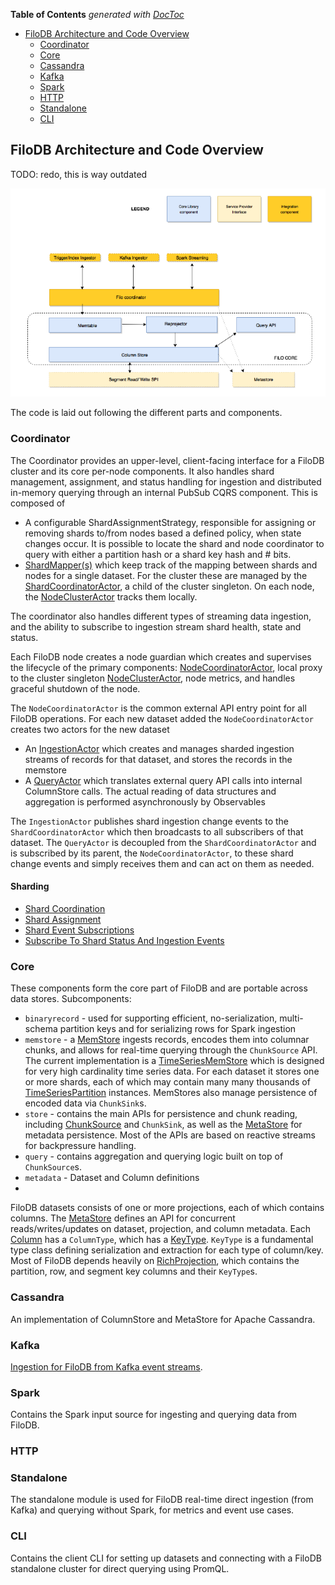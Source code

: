 <!-- START doctoc generated TOC please keep comment here to allow auto update -->
<!-- DON'T EDIT THIS SECTION, INSTEAD RE-RUN doctoc TO UPDATE -->
**Table of Contents**  *generated with [DocToc](https://github.com/thlorenz/doctoc)*

- [FiloDB Architecture and Code Overview](#filodb-architecture-and-code-overview)
  - [Coordinator](#coordinator)
  - [Core](#core)
  - [Cassandra](#cassandra)
  - [Kafka](#kafka)
  - [Spark](#spark)
  - [HTTP](#http)
  - [Standalone](#standalone)
  - [CLI](#cli)

<!-- END doctoc generated TOC please keep comment here to allow auto update -->

## FiloDB Architecture and Code Overview

TODO: redo, this is way outdated

![FiloDB Architecture](filodb_architecture.png)

The code is laid out following the different parts and components.

### Coordinator

The Coordinator provides an upper-level, client-facing interface for a FiloDB cluster and
its core per-node components. It also handles shard management, assignment, 
and status handling for ingestion and distributed in-memory querying through an internal PubSub CQRS component.
This is composed of
* A configurable ShardAssignmentStrategy, responsible for assigning or removing shards to/from nodes based 
a defined policy, when state changes occur. It is possible to locate the shard and node coordinator 
to query with either a partition hash or a shard key hash and # bits. 
* [ShardMapper(s)](../coordinator/src/main/scala/filodb.coordinator/ShardMapper.scala)
which keep track of the mapping between shards and nodes for a single dataset. 
For the cluster these are managed by the 
[ShardCoordinatorActor](../coordinator/src/main/scala/filodb.coordinator/ShardCoordinatorActor.scala),
a child of the cluster singleton. On each node, the [NodeClusterActor](../coordinator/src/main/scala/filodb.coordinator/NodeClusterActor.scala)
tracks them locally.

The coordinator also handles different types of streaming data ingestion, and the ability to
subscribe to ingestion stream shard health, state and status.

Each FiloDB node creates a node guardian which creates and supervises the lifecycle of the primary
components: [NodeCoordinatorActor](../core/src/main/scala/filodb.coordinator/NodeCoordinatorActor.scala), 
local proxy to the cluster singleton [NodeClusterActor](../coordinator/src/main/scala/filodb.coordinator/NodeClusterActor.scala), node
metrics, and handles graceful shutdown of the node. 
 
The `NodeCoordinatorActor` is the common external API entry point for all FiloDB operations. 
For each new dataset added the `NodeCoordinatorActor` creates two actors for
the new dataset

* An [IngestionActor](../coordinator/src/main/scala/filodb.coordinator/IngestionActor.scala) which creates and manages sharded ingestion streams of records for that dataset, 
and stores the records in the memstore
* A [QueryActor](../coordinator/src/main/scala/filodb.coordinator/QueryActor.scala)  which translates external query API calls into internal ColumnStore calls.
The actual reading of data structures and aggregation is performed asynchronously by Observables
 
The `IngestionActor` publishes shard ingestion change events to the `ShardCoordinatorActor` which then
broadcasts to all subscribers of that dataset. The `QueryActor` is decoupled from the `ShardCoordinatorActor`
and is subscribed by its parent, the `NodeCoordinatorActor`, to these shard change events and
simply receives them and can act on them as needed.

#### Sharding

* [Shard Coordination](sharding.md#shard_coordination)
* [Shard Assignment](sharding.md#shard_assignment)
* [Shard Event Subscriptions](sharding.md#shard_event_subscriptions)
* [Subscribe To Shard Status And Ingestion Events](sharding.md#subscribe_to_shard_status_events)

### Core

These components form the core part of FiloDB and are portable across data stores.  Subcomponents:

* `binaryrecord` - used for supporting efficient, no-serialization, multi-schema partition keys and for serializing rows for Spark ingestion
* `memstore` - a [MemStore](../core/src/main/scala/filodb.core/memstore/MemStore.scala) ingests records, encodes them into columnar chunks, and allows for real-time querying through the `ChunkSource` API.  The current implementation is a [TimeSeriesMemStore](../core/src/main/scala/filodb.core/memstore/TimeSeriesMemStore.scala) which is designed for very high cardinality time series data.  For each dataset it stores one or more shards, each of which may contain many many thousands of [TimeSeriesPartition](../core/src/main/scala/filodb.core/memstore/TimeSeriesPartition.scala) instances.  MemStores also manage persistence of encoded data via `ChunkSink`s.
* `store` - contains the main APIs for persistence and chunk reading, including [ChunkSource](../core/src/main/scala/filodb.core/store/ChunkSourceSink.scala) and `ChunkSink`, as well as the [MetaStore](../core/src/main/scala/filodb.core/store/MetaStore.scala) for metadata persistence.  Most of the APIs are based on reactive streams for backpressure handling.
* `query` - contains aggregation and querying logic built on top of `ChunkSource`s.
* `metadata` - Dataset and Column definitions
* 
FiloDB datasets consists of one or more projections, each of which contains columns.  The [MetaStore](../core/src/main/scala/filodb.core/store/MetaStore.scala) defines an API for concurrent reads/writes/updates on dataset, projection, and column metadata.  Each [Column](../core/src/main/scala/filodb.core/metadata/Column.scala) has a `ColumnType`, which has a [KeyType](../core/src/main/scala/filodb.core/metadata/KeyType.scala).  `KeyType` is a fundamental type class defining serialization and extraction for each type of column/key.  Most of FiloDB depends heavily on [RichProjection](../core/src/main/scala/filodb.core/metadata/Projection.scala), which contains the partition, row, and segment key columns and their `KeyType`s.

### Cassandra

An implementation of ColumnStore and MetaStore for Apache Cassandra.

### Kafka

[Ingestion for FiloDB from Kafka event streams](ingestion.md#kafka_ingestion).

### Spark

Contains the Spark input source for ingesting and querying data from FiloDB.

### HTTP

### Standalone

The standalone module is used for FiloDB real-time direct ingestion (from Kafka) and querying without Spark, for metrics and event use cases.

### CLI

Contains the client CLI for setting up datasets and connecting with a FiloDB standalone cluster for direct querying using PromQL.
